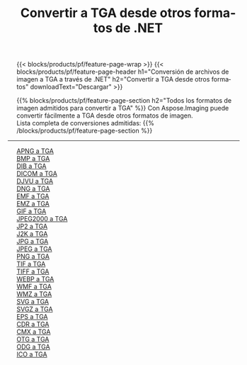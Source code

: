 ﻿---
title: Convertir a TGA desde otros formatos de .NET 
weight: 3920
url: /es/net/conversion/to/tga 
lang: es
langdirlevel: 2
locales: zh-hans,ja,it,ru,de,es,fr,nl,id,lt,pl,pt,vi,tr,ko,zh-hant,ar,hi,th,sv,cs,uk,he
description: Usando Aspose.Imaging puede convertir fácilmente a TGA desde otros formatos
---

{{< blocks/products/pf/feature-page-wrap >}}
{{< blocks/products/pf/feature-page-header h1="Conversión de archivos de imagen a TGA a través de .NET" h2="Convertir a TGA desde otros formatos" downloadText="Descargar" >}}


{{% blocks/products/pf/feature-page-section  h2="Todos los formatos de imagen admitidos para convertir a TGA" %}}
Con Aspose.Imaging puede convertir fácilmente a TGA desde otros formatos de imagen.
<br/>
Lista completa de conversiones admitidas:
{{% /blocks/products/pf/feature-page-section %}}
<div class="container-fluid productfamilypage bg-gray">
    <div class="convertypes bg-gray agp-content section">
        <div class="container">
		<hr style="margin-left:-20px;"/>
		<div class="row other-converters">
		    <div class='col-md-2 other-converter remove-lp remove-rp'><a href="/imaging/es/net/conversion/apng-to-tga" >APNG a TGA</a></div>
<div class='col-md-2 other-converter remove-lp remove-rp'><a href="/imaging/es/net/conversion/bmp-to-tga" >BMP a TGA</a></div>
<div class='col-md-2 other-converter remove-lp remove-rp'><a href="/imaging/es/net/conversion/dib-to-tga" >DIB a TGA</a></div>
<div class='col-md-2 other-converter remove-lp remove-rp'><a href="/imaging/es/net/conversion/dicom-to-tga" >DICOM a TGA</a></div>
<div class='col-md-2 other-converter remove-lp remove-rp'><a href="/imaging/es/net/conversion/djvu-to-tga" >DJVU a TGA</a></div>
<div class='col-md-2 other-converter remove-lp remove-rp'><a href="/imaging/es/net/conversion/dng-to-tga" >DNG a TGA</a></div>
<div class='col-md-2 other-converter remove-lp remove-rp'><a href="/imaging/es/net/conversion/emf-to-tga" >EMF a TGA</a></div>
<div class='col-md-2 other-converter remove-lp remove-rp'><a href="/imaging/es/net/conversion/emz-to-tga" >EMZ a TGA</a></div>
<div class='col-md-2 other-converter remove-lp remove-rp'><a href="/imaging/es/net/conversion/gif-to-tga" >GIF a TGA</a></div>
<div class='col-md-2 other-converter remove-lp remove-rp'><a href="/imaging/es/net/conversion/jpeg2000-to-tga" >JPEG2000 a TGA</a></div>
<div class='col-md-2 other-converter remove-lp remove-rp'><a href="/imaging/es/net/conversion/jp2-to-tga" >JP2 a TGA</a></div>
<div class='col-md-2 other-converter remove-lp remove-rp'><a href="/imaging/es/net/conversion/j2k-to-tga" >J2K a TGA</a></div>
<div class='col-md-2 other-converter remove-lp remove-rp'><a href="/imaging/es/net/conversion/jpg-to-tga" >JPG a TGA</a></div>
<div class='col-md-2 other-converter remove-lp remove-rp'><a href="/imaging/es/net/conversion/jpeg-to-tga" >JPEG a TGA</a></div>
<div class='col-md-2 other-converter remove-lp remove-rp'><a href="/imaging/es/net/conversion/png-to-tga" >PNG a TGA</a></div>
<div class='col-md-2 other-converter remove-lp remove-rp'><a href="/imaging/es/net/conversion/tif-to-tga" >TIF a TGA</a></div>
<div class='col-md-2 other-converter remove-lp remove-rp'><a href="/imaging/es/net/conversion/tiff-to-tga" >TIFF a TGA</a></div>
<div class='col-md-2 other-converter remove-lp remove-rp'><a href="/imaging/es/net/conversion/webp-to-tga" >WEBP a TGA</a></div>
<div class='col-md-2 other-converter remove-lp remove-rp'><a href="/imaging/es/net/conversion/wmf-to-tga" >WMF a TGA</a></div>
<div class='col-md-2 other-converter remove-lp remove-rp'><a href="/imaging/es/net/conversion/wmz-to-tga" >WMZ a TGA</a></div>
<div class='col-md-2 other-converter remove-lp remove-rp'><a href="/imaging/es/net/conversion/svg-to-tga" >SVG a TGA</a></div>
<div class='col-md-2 other-converter remove-lp remove-rp'><a href="/imaging/es/net/conversion/svgz-to-tga" >SVGZ a TGA</a></div>
<div class='col-md-2 other-converter remove-lp remove-rp'><a href="/imaging/es/net/conversion/eps-to-tga" >EPS a TGA</a></div>
<div class='col-md-2 other-converter remove-lp remove-rp'><a href="/imaging/es/net/conversion/cdr-to-tga" >CDR a TGA</a></div>
<div class='col-md-2 other-converter remove-lp remove-rp'><a href="/imaging/es/net/conversion/cmx-to-tga" >CMX a TGA</a></div>
<div class='col-md-2 other-converter remove-lp remove-rp'><a href="/imaging/es/net/conversion/otg-to-tga" >OTG a TGA</a></div>
<div class='col-md-2 other-converter remove-lp remove-rp'><a href="/imaging/es/net/conversion/odg-to-tga" >ODG a TGA</a></div>
<div class='col-md-2 other-converter remove-lp remove-rp'><a href="/imaging/es/net/conversion/ico-to-tga" >ICO a TGA</a></div>
                </div>
        </div>
    </div>
</div>
<br/>

